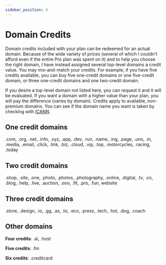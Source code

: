 ```yaml
---
sidebar_position: 4
---
```

# Domain Credits
Domain credits included with your plan can be redeemed for an actual domain. Because of the wide variety of prices (several of which I couldn't afford even if the entire Pro plan was spent on it) and to help you choose the right domain, I have instead assigned several top-level domains a credit value. You may mix-and-match your credits. For example, if you have five credits available, you can buy five one-credit domains or one five-credit domain, or three one-credit domains and one two-credit domain.

If you desire a top-level domain not listed here, you can request it and it will be evaluated. If you want a domain with a higher value than your plan, you will pay the difference (varies by domain). Credits apply to available, non-premium domains. You can see if the domain name you want is taken by checking with [ICANN](https://lookup.icann.org/en/).

## One credit domains
.com, .org, .net, .info, .xyz, .app, .dev, .run, .name, .ing, .page, .uno, .in, .media, .email, .click, .link, .biz, .cloud, .vip, .top, .motorcycles, .racing, .today

## Two credit domains
.shop, .site, .one, .photo, .photos, .photography, .online, .digital, .tv, .co, .blog, .help, .live, .auction, .ooo, .fit, .pro, .fun, website

## Three credit domains
.store, .design, .io, .gg, .as, .to, .eco, .press, .tech, .hot, .dog, .coach

## Other domains
**Four credits**: .ai, .host

**Five credits**: .fm

**Six credits**: .creditcard
